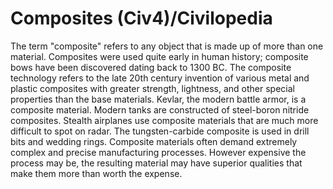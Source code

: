 # Composites (Civ4)/Civilopedia

The term "composite" refers to any object that is made up of more than one material. Composites were used quite early in human history; composite bows have been discovered dating back to 1300 BC. The composite technology refers to the late 20th century invention of various metal and plastic composites with greater strength, lightness, and other special properties than the base materials.
Kevlar, the modern battle armor, is a composite material. Modern tanks are constructed of steel-boron nitride composites. Stealth airplanes use composite materials that are much more difficult to spot on radar. The tungsten-carbide composite is used in drill bits and wedding rings.
Composite materials often demand extremely complex and precise manufacturing processes. However expensive the process may be, the resulting material may have superior qualities that make them more than worth the expense.